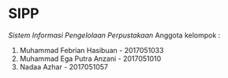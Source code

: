 # SIPP
_Sistem Informasi Pengelolaan Perpustakaan_
Anggota kelompok :
1. Muhammad Febrian Hasibuan - 2017051033
2. Muhammad Ega Putra Anzani - 2017051010
3. Nadaa Azhar - 2017051057
